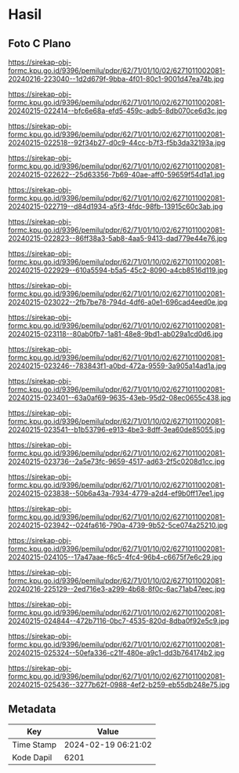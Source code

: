 # Hasil

## Foto C Plano

https://sirekap-obj-formc.kpu.go.id/9396/pemilu/pdpr/62/71/01/10/02/6271011002081-20240216-223040--1d2d679f-9bba-4f01-80c1-9001d47ea74b.jpg

https://sirekap-obj-formc.kpu.go.id/9396/pemilu/pdpr/62/71/01/10/02/6271011002081-20240215-022414--bfc6e68a-efd5-459c-adb5-8db070ce6d3c.jpg

https://sirekap-obj-formc.kpu.go.id/9396/pemilu/pdpr/62/71/01/10/02/6271011002081-20240215-022518--92f34b27-d0c9-44cc-b7f3-f5b3da32193a.jpg

https://sirekap-obj-formc.kpu.go.id/9396/pemilu/pdpr/62/71/01/10/02/6271011002081-20240215-022622--25d63356-7b69-40ae-aff0-59659f54d1a1.jpg

https://sirekap-obj-formc.kpu.go.id/9396/pemilu/pdpr/62/71/01/10/02/6271011002081-20240215-022719--d84d1934-a5f3-4fdc-98fb-13915c60c3ab.jpg

https://sirekap-obj-formc.kpu.go.id/9396/pemilu/pdpr/62/71/01/10/02/6271011002081-20240215-022823--86ff38a3-5ab8-4aa5-9413-dad779e44e76.jpg

https://sirekap-obj-formc.kpu.go.id/9396/pemilu/pdpr/62/71/01/10/02/6271011002081-20240215-022929--610a5594-b5a5-45c2-8090-a4cb8516d119.jpg

https://sirekap-obj-formc.kpu.go.id/9396/pemilu/pdpr/62/71/01/10/02/6271011002081-20240215-023022--2fb7be78-794d-4df6-a0e1-696cad4eed0e.jpg

https://sirekap-obj-formc.kpu.go.id/9396/pemilu/pdpr/62/71/01/10/02/6271011002081-20240215-023118--80ab0fb7-1a81-48e8-9bd1-ab029a1cd0d6.jpg

https://sirekap-obj-formc.kpu.go.id/9396/pemilu/pdpr/62/71/01/10/02/6271011002081-20240215-023246--783843f1-a0bd-472a-9559-3a905a14ad1a.jpg

https://sirekap-obj-formc.kpu.go.id/9396/pemilu/pdpr/62/71/01/10/02/6271011002081-20240215-023401--63a0af69-9635-43eb-95d2-08ec0655c438.jpg

https://sirekap-obj-formc.kpu.go.id/9396/pemilu/pdpr/62/71/01/10/02/6271011002081-20240215-023541--b1b53796-e913-4be3-8dff-3ea60de85055.jpg

https://sirekap-obj-formc.kpu.go.id/9396/pemilu/pdpr/62/71/01/10/02/6271011002081-20240215-023736--2a5e73fc-9659-4517-ad63-2f5c0208d1cc.jpg

https://sirekap-obj-formc.kpu.go.id/9396/pemilu/pdpr/62/71/01/10/02/6271011002081-20240215-023838--50b6a43a-7934-4779-a2d4-ef9b0ff17ee1.jpg

https://sirekap-obj-formc.kpu.go.id/9396/pemilu/pdpr/62/71/01/10/02/6271011002081-20240215-023942--024fa616-790a-4739-9b52-5ce074a25210.jpg

https://sirekap-obj-formc.kpu.go.id/9396/pemilu/pdpr/62/71/01/10/02/6271011002081-20240215-024105--17a47aae-f6c5-4fc4-96b4-c6675f7e6c29.jpg

https://sirekap-obj-formc.kpu.go.id/9396/pemilu/pdpr/62/71/01/10/02/6271011002081-20240216-225129--2ed716e3-a299-4b68-8f0c-6ac71ab47eec.jpg

https://sirekap-obj-formc.kpu.go.id/9396/pemilu/pdpr/62/71/01/10/02/6271011002081-20240215-024844--472b7116-0bc7-4535-820d-8dba0f92e5c9.jpg

https://sirekap-obj-formc.kpu.go.id/9396/pemilu/pdpr/62/71/01/10/02/6271011002081-20240215-025324--50efa336-c21f-480e-a9c1-dd3b764174b2.jpg

https://sirekap-obj-formc.kpu.go.id/9396/pemilu/pdpr/62/71/01/10/02/6271011002081-20240215-025436--3277b62f-0988-4ef2-b259-eb55db248e75.jpg


## Metadata

| Key        | Value               |
| ---------- | ------------------- |
| Time Stamp | 2024-02-19 06:21:02 |
| Kode Dapil | 6201                |



